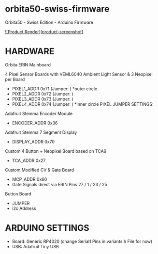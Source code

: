 # orbita50-swiss-firmware
Orbita50 - Swiss Edition - Arduino Firmware

[![Product Render][product-screenshot]](orbita50-swiss-firmware/Hardware_Setup/orbita_50_swiss_render9.png)


# HARDWARE

Orbita ERIN Mainboard 

4 Pixel Sensor Boards with VEML6040 Ambient Light Sensor & 3 Neopixel per Board
- PIXEL1_ADDR 0x71 (Jumper: )	*outer circle
- PIXEL2_ADDR 0x72 (Jumper: )
- PIXEL3_ADDR 0x73 (Jumper: )
- PIXEL4_ADDR 0x74 (Jumper: )	*inner circle
PIXEL JUMPER SETTINGS:

Adafruit Stemma Encoder Module 
- ENCODER_ADDR  0x36

Adafruit Stemma 7 Segment Display
- DISPLAY_ADDR 0x70 

Custom 4 Button + Neopixel Board based on TCA9
- TCA_ADDR 0x27

Custom Modified CV & Gate Board
- MCP_ADDR 0x60
- Gate Signals direct via ERIN Pins 27 / 1 / 23 / 25







Button Board 

- JUMPER
- i2c Address




# ARDUINO SETTINGS

- Board: Generic RP4020 (change Serial1 Pins in variants.h File for now)
- USB: Adafruit Tiny USB